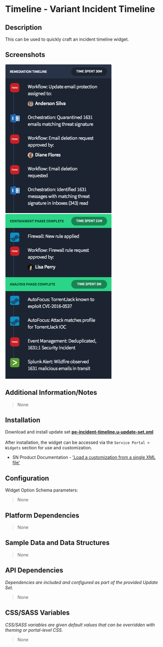 # Timeline - Variant Incident Timeline

## Description

This can be used to quickly craft an incident timeline widget.

## Screenshots
![](../../images/pe-incident-timeline-1.png)
![](../../images/pe-incident-timeline-2.png)

## Additional Information/Notes
> None

## Installation
Download and install update set **[pe-incident-timeline.u-update-set.xml](https://github.com/platform-experience/serviceportal-widget-library/blob/master/timeline/pe-incident-timeline/pe-incident-timeline.u-update-set.xml)** <br/><br/>
After installation, the widget can be accessed via the `Service Portal > Widgets` section for use and customization.<br/>
* SN Product Documentation - ['Load a customization from a single XML file'](https://docs.servicenow.com/bundle/jakarta-application-development/page/build/system-update-sets/task/t_SaveAnUpdateSetAsAnXMLFile.html)

## Configuration
Widget Option Schema parameters:
> None

## Platform Dependencies
> None

## Sample Data and Data Structures
> None

## API Dependencies
<i>Dependencies are included and configured as part of the provided Update Set.</i>
> None

## CSS/SASS Variables
_CSS/SASS variables are given default values that can be overridden with theming or portal-level CSS._
> None